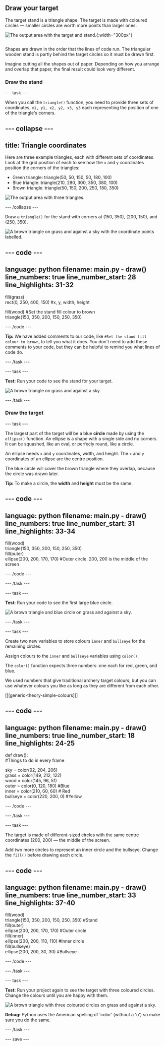 ## Draw your target
<div style="display: flex; flex-wrap: wrap">
<div style="flex-basis: 200px; flex-grow: 1; margin-right: 15px;">
The target stand is a triangle shape. The target is made with coloured circles — smaller circles are worth more points than larger ones. 
</div>
<div>

![The output area with the target and stand.](images/three-circles.png){:width="300px"}

</div>
</div>

Shapes are drawn in the order that the lines of code run. The triangular wooden stand is partly behind the target circles so it must be drawn first.

Imagine cutting all the shapes out of paper. Depending on how you arrange and overlap that paper, the final result could look very different.

### Draw the stand

--- task ---

When you call the `triangle()` function, you need to provide three sets of coordinates, `x1, y1, x2, y2, x3, y3` each representing the position of one of the triangle's corners.

--- collapse ---
---
title: Triangle coordinates
---

  Here are three example triangles, each with different sets of coordinates. Look at the grid position of each to see how the `x` and `y` coordinates position the corners of the triangles:
  + Green triangle: triangle(50, 50, 150, 50, 180, 100)
  + Blue triangle: triangle(210, 280, 300, 350, 380, 100)
  + Brown triangle: triangle(50, 150, 200, 250, 180, 350)

  ![The output area with three triangles.](images/triangles-coords.png)

--- /collapse ---

Draw a `triangle()` for the stand with corners at (150, 350), (200, 150), and (250, 350).

![A brown triangle on grass and against a sky with the coordinate points labelled.](images/stand_coords.png)

--- code ---
---
language: python filename: main.py - draw() line_numbers: true line_number_start: 28
line_highlights: 31-32
---

  fill(grass)   
rect(0, 250, 400, 150) #x, y, width, height

  fill(wood) #Set the stand fill colour to brown     
triangle(150, 350, 200, 150, 250, 350)


--- /code ---

**Tip:** We have added comments to our code, like `#Set the stand fill colour to brown`, to tell you what it does. You don't need to add these comments to your code, but they can be helpful to remind you what lines of code do.

--- /task ---

--- task ---

**Test:** Run your code to see the stand for your target.

![A brown triangle on grass and against a sky.](images/target-stand.png)

--- /task ---

### Draw the target

--- task ---

The largest part of the target will be a blue **circle** made by using the `ellipse()` function. An ellipse is a shape with a single side and no corners. It can be squashed, like an oval, or perfecly round, like a circle.

An ellipse needs `x` and `y` coordinates, width, and height. The `x` and `y` coordinates of an ellipse are the centre position.

The blue circle will cover the brown triangle where they overlap, because the circle was drawn later.

**Tip:** To make a circle, the **width** and **height** must be the same.

--- code ---
---
language: python filename: main.py - draw() line_numbers: true line_number_start: 31
line_highlights: 33-34
---

  fill(wood)   
triangle(150, 350, 200, 150, 250, 350)   
fill(outer)    
ellipse(200, 200, 170, 170) #Outer circle. 200, 200 is the middle of the screen

--- /code ---

--- /task ---

--- task ---

**Test:** Run your code to see the first large blue circle.

![A brown triangle and blue circle on grass and against a sky.](images/blue-circle.png)

--- /task ---

--- task ---

Create two new variables to store colours `inner` and `bullseye` for the remaining circles.

Assign colours to the `inner` and `bullseye` variables using `color()`.

The `color()` function expects three numbers: one each for red, green, and blue.

We used numbers that give traditional archery target colours, but you can use whatever colours you like as long as they are different from each other.

[[[generic-theory-simple-colours]]]

--- code ---
---
language: python filename: main.py - draw() line_numbers: true line_number_start: 18
line_highlights: 24-25
---

def draw():   
#Things to do in every frame

  sky = color(92, 204, 206)   
grass = color(149, 212, 122)   
wood = color(145, 96, 51)   
outer = color(0, 120, 180) #Blue    
inner = color(210, 60, 60) # Red    
bullseye = color(220, 200, 0) #Yellow

--- /code ---

--- /task ---

--- task ---

The target is made of different-sized circles with the same centre coordinates (200, 200) — the middle of the screen.

Add two more circles to represent an inner circle and the bullseye. Change the `fill()` before drawing each circle.

--- code ---
---
language: python filename: main.py - draw() line_numbers: true line_number_start: 33
line_highlights: 37-40
---

  fill(wood)    
triangle(150, 350, 200, 150, 250, 350) #Stand    
fill(outer)   
ellipse(200, 200, 170, 170) #Outer circle   
fill(inner)   
ellipse(200, 200, 110, 110) #Inner circle   
fill(bullseye)   
ellipse(200, 200, 30, 30) #Bullseye

--- /code ---

--- /task ---

--- task ---

**Test:** Run your project again to see the target with three coloured circles. Change the colours until you are happy with them.

![A brown triangle with three coloured circles on grass and against a sky.](images/three-circles.png)

**Debug:** Python uses the American spelling of 'color' (without a 'u') so make sure you do the same.

--- /task ---

--- save ---

